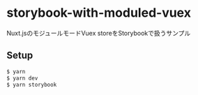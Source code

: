 # storybook-with-moduled-vuex
Nuxt.jsのモジュールモードVuex storeをStorybookで扱うサンプル

## Setup
```sh
$ yarn
$ yarn dev
$ yarn storybook
```

